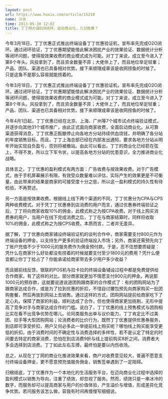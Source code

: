 ```yaml
---
layout: post
url: https://www.huxiu.com/article/15218
name: 沙水
time: 2013-05-30 12:02
title: 丁丁网力谋O2O闭环、启动商业化，几分胜算？
---
```

今年3月18日，丁丁优惠正式推出终端设备丁丁优惠验证机，宣布率先完成O2O闭环。通过闭环验证，丁丁优惠期望能借此解决困扰产业的效果验证、数据统计分析等闭环问题，使得按效果收费的商业模式成为可能。对丁丁来说，成立至今进入了第8个年头。风投拿到了，而且资金数量不菲；大佬伴上了，而且地位举足轻重；产品、团队、渠道也已具备相对优势。接下来顺理成章该是收网捞鱼的时候了。 只是这鱼不是那么容易就能捞着的。

今年3月18日，丁丁优惠正式推出终端设备丁丁优惠验证机，宣布率先完成O2O闭环。通过闭环验证，丁丁优惠期望能借此解决困扰产业的效果验证、数据统计分析等闭环问题，使得按效果收费的商业模式成为可能。对丁丁来说，成立至今进入了第8个年头。风投拿到了，而且资金数量不菲；大佬伴上了，而且地位举足轻重；产品、团队、渠道也已具备相对优势。接下来顺理成章该是收网捞鱼的时候了。

今年4月1日起，丁丁优惠已经在北京、上海、广州等7个城市试点终端验证模式，并逐步向其他31个城市推广，由此正式面向商家收费，全面启动商业化。从可靠渠道获得消息，丁丁优惠正酝酿停止向各地方分站持续供血烧钱，并明确了各分站的年度销售目标。而且，丁丁上海总部已经在内部发出通知，要求各地方分站从明年开始实现自负盈亏，否则将被撤站。由此可以看出，丁丁的商业化已经箭在弦上，不得不发，所以立下军令状，以提高各地方分站的忧患意识，全力推进商业化战略。

具体言之，丁丁优惠的盈利模式有两方面：广告收费与按效果收费。对于广告模式，由于手机屏幕展示有限，有效受众数量难以评估，实际产生的效果更是不可衡量，由此带来的结果是商家的可接受度十分之低，所以这一盈利模式的持久性有待检验，不再赘述。

另一方面是按效果收费。根据线上线下两个渠道的不同，丁丁优惠分为CPA与CPS两种收费模式。对于凭丁丁优惠券到店消费的用户而言，通过优惠券终端验证之后，丁丁将向商家收取10%的佣金，此模式称之为按CPA收费。对于线上购买消费券的用户，当用户在线下完成消费之后，丁丁在与商家结算时，同样将收取10%的佣金，此模式称之为按CPS收费。本质而言，二者并无差异。

据了解，丁丁优惠向商家铺设终端验证机的谈判合作中，商家需要支付800元作为终端设备的押金，以支持生产更多的验证终端投入市场；另外，商家还需预先向丁丁账户充值不少于1000元的服务费作为佣金预付款。于是，忍不住想要质疑是：凭什么在商家什么好处都没有捞着的时候就要支付至少1800元的费用？凭什么便宜都让你丁丁给占了？你能承诺给商家带去多少用户多少收益？

而且据前线反馈，银联的POS机与拉卡拉的终端设备铺设过程中都是免费提供给合作商家，有了这样的对比，部分商家就更加不情愿支付800元的押金。再说那1000元的预存款，这就要说道说道团购跟商家的合作模式了：有的团购网站为了跟商家达成合作，或是为了拉到优惠的折扣，不惜自讨腰包预先向商家购买一批团购套餐，然后再放到网站上去销售。通过这样的方式，团购网站提前给商家吃下了定心丸，保障了商家的利益，顺利达成了合作，但也使得商家更加挑剔，无形中提高了竞争对手与商家达成合作的门槛。说白了，丁丁优惠的线上预售模式与团购相比实在看不出竞争优势在哪儿。论同类服务出单与议价能力，丁丁肯定比不过美团、拉手等大型团购网站；论消费者的比价行为，既然丁丁优惠提供优惠券服务，到店即可享受折扣，用户又何必多此一举提前线上购买呢？哪怕线上购买能享受更低的折扣，由于消费时间的不确定性与消费选择的多样性，若不是认定了特定的时间要去特定的商家消费，恐怕在到店消费9折与线上提前购买8折之间，消费者大多会选择到店消费。丁丁如此左右互搏，最终怕是要以内伤收场。

总之，从现在丁丁网的商业化推进效果来看，商户对收费意见较大，普遍不愿意支付终端设备押金，更不愿意预充值服务佣金，销售签单遇到了一定阻碍。

归根结底，丁丁优惠作为一个本地化的生活服务平台，在迈向商业化过程中选择的盈利模式以销售为导向，注重了绩效，却忽视了服务。然而，绩效只是一串冰冷的数字，而服务却可以提高商家与用户的价值体验，产生溢价与增值，形成差异化竞争优势。若问服务该怎么做，容我有时间再慢慢写细细说。

